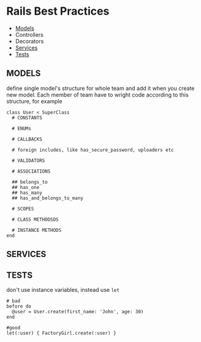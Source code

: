 # Rails Best Practices

* [Models](#models)
* Controllers
* Decorators
* [Services](#services)
* [Tests](#tests)

## MODELS

define single model's structure for whole team and add it when you create new model. Each member of team have to wright code according to this structure, for example

```
class User < SuperClass
  # CONSTANTS

  # ENUMs

  # CALLBACKS

  # foreign includes, like has_secure_password, uploaders etc

  # VALIDATORS

  # ASSOCIATIONS

  ## belongs_to
  ## has_one
  ## has_many
  ## has_and_belongs_to_many

  # SCOPES

  # CLASS METHODSDS

  # INSTANCE METHODS
end
```

## SERVICES

## TESTS

don't use instance variables, instead use `let`

```
# bad
before do
  @user = User.create(first_name: 'John', age: 30)
end
```

```
#good
let(:user) { FactoryGirl.create(:user) }
```
